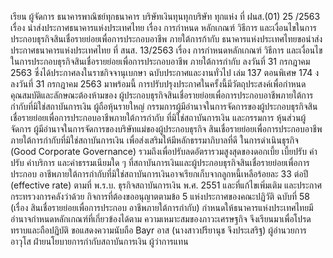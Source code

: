 เรียน ผู้จัดการ
ธนาคารพาณิชย์ทุกธนาคาร
บริษัทเงินทุนทุกบริษัท
ทุกแห่ง
ที่ ฝนส.(01) 25 /2563 เรื่อง นำส่งประกาศธนาคารแห่งประเทศไทย เรื่อง การกำหนด
หลักเกณฑ์ วิธีการ และเงื่อนไขในการประกอบธุรกิจสินเชื่อรายย่อยเพื่อการประกอบอาชีพ
ภายใต้การก้ากับ
ธนาคารแห่งประเทศไทยขอนำส่งประกาศธนาคารแห่งประเทศไทย ที่ สนส. 13/2563
เรื่อง การกําหนดหลักเกณฑ์ วิธีการ และเงื่อนไขในการประกอบธุรกิจสินเชื่อรายย่อยเพื่อการประกอบอาชีพ
ภายใต้การกำกับ ลงวันที่ 31 กรกฎาคม 2563 ซึ่งได้ประกาศลงในราชกิจจานุเบกษา ฉบับประกาศและงานทั่วไป
เล่ม 137 ตอนพิเศษ 174 ง ลงวันที่ 31 กรกฎาคม 2563 มาพร้อมนี้
การปรับปรุงประกาศในครั้งนี้มีวัตถุประสงค์เพื่อกำหนดคุณสมบัติและลักษณะต้องห้ามของ
ผู้ประกอบธุรกิจสินเชื่อรายย่อยเพื่อการประกอบอาชีพภายใต้การกำกับที่มิใช่สถาบันการเงิน ผู้ถือหุ้นรายใหญ่
กรรมการผู้มีอำนาจในการจัดการของผู้ประกอบธุรกิจสินเชื่อรายย่อยเพื่อการประกอบอาชีพภายใต้การกำกับ
ที่มิใช่สถาบันการเงิน และกรรมการ หุ้นส่วนผู้จัดการ ผู้มีอำนาจในการจัดการของบริษัทแม่ของผู้ประกอบธุรกิจ
สินเชื่อรายย่อยเพื่อการประกอบอาชีพภายใต้การกำกับที่มิใช่สถาบันการเงิน เพื่อส่งเสริมให้มีหลักธรรมาภิบาลที่ดี
ในการดำเนินธุรกิจ (Good Corporate Governance) รวมถึงเพื่อปรับลดอัตรารวมสูงสุดของดอกเบี้ย เบี้ยปรับ
ค่าปรับ ค่าบริการ และค่าธรรมเนียมใด ๆ ที่สถาบันการเงินและผู้ประกอบธุรกิจสินเชื่อรายย่อยเพื่อการประกอบ
อาชีพภายใต้การกำกับที่มิใช่สถาบันการเงินอาจเรียกเก็บจากลูกหนี้เหลือร้อยละ 33 ต่อปี (effective rate)
ตามที่ พ.ร.บ. ธุรกิจสถาบันการเงิน พ.ศ. 2551 และที่แก้ไขเพิ่มเติม และประกาศกระทรวงการคลังว่าด้วย
กิจการที่ต้องขออนุญาตตามข้อ 5 แห่งประกาศของคณะปฏิวัติ ฉบับที่ 58 (เรื่อง สินเชื่อรายย่อยเพื่อการประกอบ
อาชีพภายใต้การกำกับ) กำหนดให้ธนาคารแห่งประเทศไทยมีอำนาจกำหนดหลักเกณฑ์ที่เกี่ยวข้องได้ตาม
ความเหมาะสมของภาวะเศรษฐกิจ
จึงเรียนมาเพื่อโปรดทราบและถือปฏิบัติ
ขอแสดงความนับถือ
Bayr
อาส
(นางสาวปรียานุช จึงประเสริฐ)
ผู้อำนวยการอาวุโส ฝ่ายนโยบายการกำกับสถาบันการเงิน
ผู้ว่าการแทน
